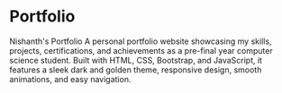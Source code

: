 # Portfolio
Nishanth's Portfolio   A personal portfolio website showcasing my skills, projects, certifications, and achievements as a pre-final year computer science student. Built with HTML, CSS, Bootstrap, and JavaScript, it features a sleek dark and golden theme, responsive design, smooth animations, and easy navigation.
